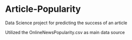 # Article-Popularity
Data Science project for predicting the success of an article

Utilized the OnlineNewsPopularity.csv as main data source

